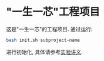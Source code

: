 # "一生一芯"工程项目

这是"一生一芯"的工程项目. 通过运行:
```bash
bash init.sh subproject-name
```
进行初始化, 具体请参考[实验讲义][lecture note].

[lecture note]: https://ysyx.oscc.cc/docs/
